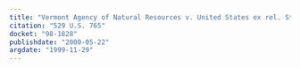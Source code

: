 ```yaml
---
title: "Vermont Agency of Natural Resources v. United States ex rel. Stevens"
citation: "529 U.S. 765"
docket: "98-1828"
publishdate: "2000-05-22"
argdate: "1999-11-29"
---
```

